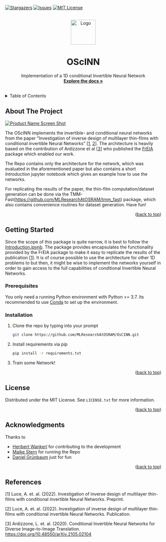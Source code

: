 <div id="top"></div>
<!--
*** Thanks for checking out the Best-README-Template. If you have a suggestion
*** that would make this better, please fork the repo and create a pull request
*** or simply open an issue with the tag "enhancement".
*** Don't forget to give the project a star!
*** Thanks again! Now go create something AMAZING! :D
-->



<!-- PROJECT SHIELDS -->
<!--
*** I'm using markdown "reference style" links for readability.
*** Reference links are enclosed in brackets [ ] instead of parentheses ( ).
*** See the bottom of this document for the declaration of the reference variables
*** for contributors-url, forks-url, etc. This is an optional, concise syntax you may use.
*** https://www.markdownguide.org/basic-syntax/#reference-style-links
-->
[![Stargazers][stars-shield]][stars-url]
[![Issues][issues-shield]][issues-url]
[![MIT License][license-shield]][license-url]




<!-- PROJECT LOGO -->
<br />
<div align="center">
  <a href="https://github.com/MLResearchAtOSRAM/OsCINN">
    <img src="images/logo.png" alt="Logo" width="80" height="80">
  </a>

<h1 align="center">OScINN</h1>

  <p align="center">
    Implementation of a 1D conditional Invertible Neural Network
    <br />
    <a href="https://github.com/MLResearchAtOSRAM/OsCINN"><strong>Explore the docs »</strong></a>
    <br />
    <br />
  </p>
</div>



<!-- TABLE OF CONTENTS -->
<details>
  <summary>Table of Contents</summary>
  <ol>
    <li>
      <a href="#about-the-project">About The Project</a>
    </li>
    <li>
      <a href="#getting-started">Getting Started</a>
      <ul>
        <li><a href="#prerequisites">Prerequisites</a></li>
        <li><a href="#installation">Installation</a></li>
      </ul>
    </li>
    <li><a href="#license">License</a></li>
    <li><a href="#contact">Contact</a></li>
    <li><a href="#acknowledgments">Acknowledgments</a></li>
    <li><a href="#references">References</a></li>
  </ol>
</details>



<!-- ABOUT THE PROJECT -->
## About The Project

[![Product Name Screen Shot][product-screenshot]](https://example.com)

The OScINN implements the invertible- and conditional neural networks from the paper "Investigation of inverse design of multilayer thin-films with conditional invertible Neural Networks" [[1](#1), [2](#2)]. The architecture is heavily based on the contribution of Ardizzone et al [[3](#3)] who published the [FrEIA](https://github.com/VLL-HD/FrEIA) package which enabled our work.

The Repo contains only the architecture for the network, which was evaluated in the aforementioned paper but also contains a short *Introduction* jupyter notebook which gives an example how to use the networks.

For replicating the results of the paper, the thin-film computation/dataset generation can be done via the TMM-Fast(https://github.com/MLResearchAtOSRAM/tmm_fast) package, which also contains convenience routines for dataset generation. Have fun!

<p align="right">(<a href="#top">back to top</a>)</p>


<!-- GETTING STARTED -->
## Getting Started

Since the scope of this package is quite narrow, it is best to follow the [Introduction.ipynb](https://github.com/MLResearchAtOSRAM/OsCINN/blob/master/Introduction.ipynb). The package provides encapsulates the functionality provided by the FrEIA package to make it easy to replicate the results of the publication [[1](#1)]. It is of course possible to use the architecture for other 1D problems to but then, it might be wise to implement the networks yourself in order to gain access to the full capabilities of conditional Invertible Neural Networks.

### Prerequisites

You only need a running Python environment with Python >= 3.7. Its recommended to use [Conda](https://www.anaconda.com/products/distribution) to set up the environment.

### Installation

1. Clone the repo by typing into your prompt
   ```sh
   git clone https://github.com/MLResearchAtOSRAM/OsCINN.git
   ```
2. Install requirements via pip 
   ```sh
   pip install -r requirements.txt
   ```
3. Train some Network!


<p align="right">(<a href="#top">back to top</a>)</p>


<!-- LICENSE -->
## License

Distributed under the MIT License. See `LICENSE.txt` for more information.

<p align="right">(<a href="#top">back to top</a>)</p>



<!-- ACKNOWLEDGMENTS -->
## Acknowledgments
Thanks to
* [Heribert Wankerl](https://github.com/HarryTheBird) for contributing to the development 
* [Maike Stern](https://github.com/MLResearchAtOSRAM) for running the Repo
* [Daniel Grünbaum](https://github.com/dg46) just for fun

<p align="right">(<a href="#top">back to top</a>)</p>


<!-- References -->
## References
<a id="1">[1]</a> 
Luce, A. et. al. (2022). 
Investigation of inverse design of multilayer thin-films with conditional invertible Neural Networks. 
Preprint.

<a id="2">[2]</a> 
Luce, A. et. al. (2022). 
Investigation of inverse design of multilayer thin-films with conditional invertible Neural Networks. 
Publication.

<a id="3">[3]</a> 
Ardizzone, L. et. al. (2020). 
Conditional Invertible Neural Networks for Diverse Image-to-Image Translation. 
https://doi.org/10.48550/arXiv.2105.02104

<!-- MARKDOWN LINKS & IMAGES -->
<!-- https://www.markdownguide.org/basic-syntax/#reference-style-links -->

[stars-shield]: https://img.shields.io/github/stars/MLResearchAtOSRAM/OsCINN.svg?style=for-the-badge
[stars-url]: https://github.com/MLResearchAtOSRAM/cause2e/stargazers 

<!-- [stars-shield]: https://img.shields.io/github/stars/MLResearchAtOSRAM/OsCINN.svg?style=for-the-badge
[stars-ur
l]: https://github.com/MLResearchAtOSRAM/OsCINN/stargazers -->

[issues-shield]: https://img.shields.io/github/issues/MLResearchAtOSRAM/OsCINN.svg?style=for-the-badge
[issues-url]: https://github.com/MLResearchAtOSRAM/OsCINN/issues

[license-shield]: https://img.shields.io/github/license/MLResearchAtOSRAM/OsCINN.svg?style=for-the-badge
[license-url]: https://github.com/MLResearchAtOSRAM/OsCINN/master/LICENSE.txt

[product-screenshot]: images/screenshot.png
